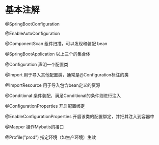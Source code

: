 # 基本注解

@SpringBootConfiguration

@EnableAutoConfiguration

@ComponentScan                                   组件扫描，可以发现和装配 bean

@SpringBootApplication                         以上三个的集合体

@Configuration                                        声明一个配置类

@Import                                                    用于导入其他配置类，通常是@Configuration标注的类

@ImportResource                                   用于导入包含bean定义的资源

@Conditional                                            条件装配，满足Conditional的条件则进行注入

@ConfigurationProperties                     开启配置绑定

@EnableConfigurationProperties         开启该类的配置绑定，并把其注入到容器中

@Mapper                                                   操作Mybatis的接口

@Profile("prod")                                       指定环境（如生产环境）生效